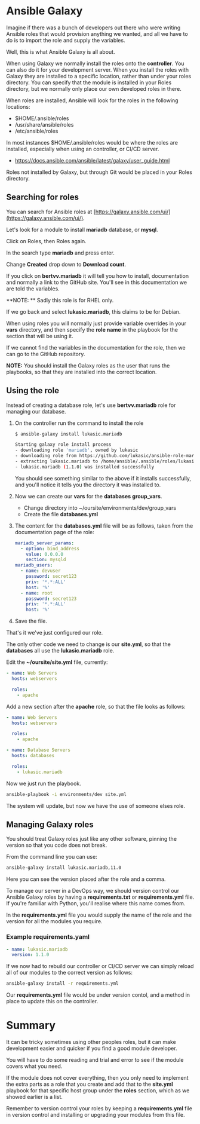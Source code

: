 # Ansible Galaxy

Imagine if there was a bunch of developers out there who were writing Ansible roles that would provision anything we wanted, and all we have to do is to import the role and supply the variables.

Well, this is what Ansible Galaxy is all about.

When using Galaxy we normally install the roles onto the **controller**.  You can also do it for your development server.  When you install the roles with Galaxy they are installed to a specific location, rather than under your roles directory.  You can specify that the module is installed in your Roles directory, but we normally only place our own developed roles in there.

When roles are installed, Ansible will look for the roles in the following locations:

* $HOME/.ansible/roles
* /usr/share/ansible/roles
* /etc/ansible/roles

In most instances $HOME/.ansible/roles would be where the roles are installed, especially when using an controller, or CI/CD server.

* https://docs.ansible.com/ansible/latest/galaxy/user_guide.html

Roles not installed by Galaxy, but through Git would be placed in your Roles directory.

## Searching for roles

You can search for Ansible roles at [https://galaxy.ansible.com/ui/](https://galaxy.ansible.com/ui/).

Let's look for a module to install **mariadb** database, or **mysql**.

Click on Roles, then Roles again.

In the search type **mariadb** and press enter.

Change **Created** drop down to **Download count**.

If you click on **bertvv.mariadb** it will tell you how to install, documentation and normally a link to the GitHub site.  You'll see in this documentation we are told the variables.

**NOTE: ** Sadly this role is for RHEL only.

If we go back and select **lukasic.mariadb**, this claims to be for Debian.

When using roles you will normally just provide variable overrides in your **vars** directory, and then specify the **role name** in the playbook for the section that will be using it.

If we cannot find the variables in the documentation for the role, then we can go to the GitHub repository.

**NOTE:** You should install the Galaxy roles as the user that runs the playbooks, so that they are installed into the correct location.

## Using the role

Instead of creating a database role, let's use **bertvv.mariadb** role for managing our database.

1. On the controller run the command to install the role
    ```sh
    $ ansible-galaxy install lukasic.mariadb

    Starting galaxy role install process
   - downloading role 'mariadb', owned by lukasic
   - downloading role from https://github.com/lukasic/ansible-role-mariadb/archive/1.1.0.tar.gz
   - extracting lukasic.mariadb to /home/ansible/.ansible/roles/lukasic.mariadb
   - lukasic.mariadb (1.1.0) was installed successfully
    ```

    You should see something similar to the above if it installs successfully, and you'll notice it tells you the directory it was installed to.

2. Now we can create our **vars** for the **databases** **group_vars**.
    * Change directory into ~/oursite/environments/dev/group_vars
    * Create the file **databases.yml**
3. The content for the **databases.yml** file will be as follows, taken from the documentation page of the role:
    ```yaml
    mariadb_server_params:
      - option: bind_address
        value: 0.0.0.0
        section: mysqld
    mariadb_users:
      - name: devuser
        password: secret123
        priv: '*.*:ALL'
        host: '%'
      - name: root
        password: secret123
        priv: '*.*:ALL'
        host: '%'
    ```
4. Save the file.

That's it we've just configured our role.

The only other code we need to change is our **site.yml**, so that the **databases** all use the **lukasic.mariadb** role.

Edit the **~/oursite/site.yml** file, currently:

```yaml
- name: Web Servers
  hosts: webservers

  roles:
    - apache
```

Add a new section after the **apache** role, so that the file looks as follows:

```yaml
- name: Web Servers
  hosts: webservers

  roles:
    - apache

- name: Database Servers
  hosts: databases

  roles:
    - lukasic.mariadb
```

Now we just run the playbook.

```sh
ansible-playbook -i environments/dev site.yml
```

The system will update, but now we have the use of someone elses role.

## Managing Galaxy roles

You should treat Galaxy roles just like any other software, pinning the version so that you code does not break.

From the command line you can use:

```sh
ansible-galaxy install lukasic.mariadb,11.0
```

Here you can see the version placed after the role and a comma.

To manage our server in a DevOps way, we should version control our Ansible Galaxy roles by having a **requirements.txt** or **requirements.yml** file.  If you're familiar with Python, you'll realise where this name comes from.

In the **requirements.yml** file you would supply the name of the role and the version for all the modules you require.

### Example requirements.yaml

```yaml
- name: lukasic.mariadb
  version: 1.1.0
```

If we now had to rebuild our controller or CI/CD server we can simply reload all of our modules to the correct version as follows:

```sh
ansible-galaxy install -r requirements.yml
```

Our **requirements.yml** file would be under version contol, and a method in place to update this on the controller.

# Summary

It can be tricky sometimes using other peoples roles, but it can make development easier and quicker if you find a good module developer.

You will have to do some reading and trial and error to see if the module covers what you need.

If the module does not cover everything, then you only need to implement the extra parts as a role that you create and add that to the **site.yml** playbook for that specific host group under the **roles** section, which as we showed earlier is a list.

Remember to version control your roles by keeping a **requirements.yml** file in version control and installing or upgrading your modules from this file.